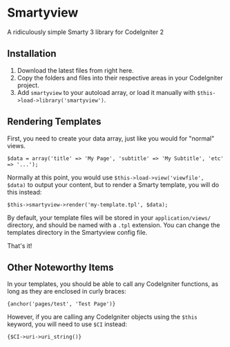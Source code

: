# Smartyview

A ridiculously simple Smarty 3 library for CodeIgniter 2

## Installation

1. Download the latest files from right here.
2. Copy the folders and files into their respective areas in your CodeIgniter project.
3. Add `smartyview` to your autoload array, or load it manually with `$this->load->library('smartyview')`.

## Rendering Templates

First, you need to create your data array, just like you would for "normal" views.

`$data = array('title' => 'My Page', 'subtitle' => 'My Subtitle', 'etc' => '...');`

Normally at this point, you would use `$this->load->view('viewfile', $data)` to output your content, but to render a Smarty template, you will do this instead:

`$this->smartyview->render('my-template.tpl', $data);`

By default, your template files will be stored in your `application/views/` directory, and should be named with a `.tpl` extension. You can change the templates directory in the Smartyview config file.

That's it!

## Other Noteworthy Items

In your templates, you should be able to call any CodeIgniter functions, as long as they are enclosed in curly braces:

`{anchor('pages/test', 'Test Page')}`

However, if you are calling any CodeIgniter objects using the `$this` keyword, you will need to use `$CI` instead:

`{$CI->uri->uri_string()}`